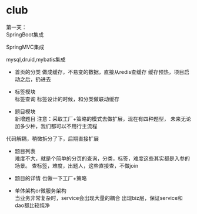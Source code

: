 # club
第一天：    
SpringBoot集成

SpringMVC集成

mysql,druid,mybatis集成

- 首页的分类
做成缓存，不易变的数据，直接从redis查缓存
缓存预热，项目启动之后，扔进去

- 标签模块  
标签查询
标签设计的时候，和分类做联动缓存

- 题目模块  
新增题目
注意：采取工厂+策略的模式去做扩展，现在有四种题型，
未来无论加多少种，我们都可以不用行主流程

代码解耦，稍微拆分了下，后期直接扩展

- 题目列表  
难度不大，就是个简单的分页的查询，分类，标签，难度这些其实都是入参的场景。
查标签，难度，出题人，这些直接查，不做join

- 题目的详情
也做一下工厂+策略

- 单体架构or微服务架构  
当业务非常复杂时，service会出现大量的耦合
出现biz层，保证service和dao都比较纯净
